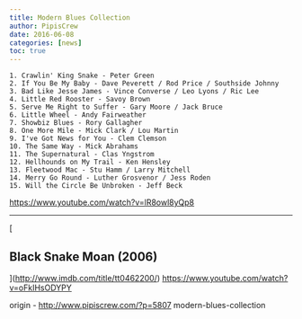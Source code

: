 ```yaml
---
title: Modern Blues Collection
author: PipisCrew
date: 2016-06-08
categories: [news]
toc: true
---
```


    1. Crawlin' King Snake - Peter Green
    2. If You Be My Baby - Dave Peverett / Rod Price / Southside Johnny
    3. Bad Like Jesse James - Vince Converse / Leo Lyons / Ric Lee
    4. Little Red Rooster - Savoy Brown
    5. Serve Me Right to Suffer - Gary Moore / Jack Bruce
    6. Little Wheel - Andy Fairweather
    7. Showbiz Blues - Rory Gallagher
    8. One More Mile - Mick Clark / Lou Martin
    9. I've Got News for You - Clem Clemson
    10. The Same Way - Mick Abrahams
    11. The Supernatural - Clas Yngstrom
    12. Hellhounds on My Trail - Ken Hensley
    13. Fleetwood Mac - Stu Hamm / Larry Mitchell
    14. Merry Go Round - Luther Grosvenor / Jess Roden
    15. Will the Circle Be Unbroken - Jeff Beck﻿

https://www.youtube.com/watch?v=lR8owl8yQp8

* * *

[

## Black Snake Moan (2006)

](http://www.imdb.com/title/tt0462200/)
https://www.youtube.com/watch?v=oFkIHsODYPY

origin - http://www.pipiscrew.com/?p=5807 modern-blues-collection